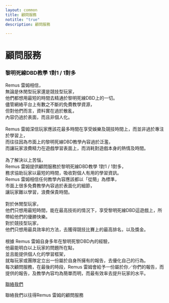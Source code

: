 ```yaml
---
layout: common
title: 顧問服務
notitle: "true"
description: 顧問服務

---
```


<h1 class="mainTitle">顧問服務</h1>

<div class="service-info-blocks">
  <div class="card">
    <h3 class="title">黎明死線DBD教學 1對1 / 1對多</h3>
    <p class="description">
Remus 雷姆相信，<br>
無論是休閒型玩家還是競技型玩家，<br>
他們都想用最短的時間去精通於黎明死線DBD上的一切。<br>
儘管網絡平台上有數之不斷的免費教學資源，<br>
但對他們而言，資料實在過於散亂，<br>
內容仍過於表面，而且非個人化。<br>
<br>
Remus 雷姆深信玩家應該花最多時間在享受娛樂及競技時間上，而並非過於專注於學習上，<br>
而往往因為市面上的黎明死線DBD教學內容過於泛濫，<br>
而讓玩家浪費精力在遊戲學習表面上，而消耗對遊戲本身的熱情及時間。<br>
<br>
為了解決以上苦惱，<br>
Remus 雷姆提供顧問服務於黎明死線DBD教學 1對1 / 1對多，<br>
務求協助玩家以最短的時間，吸收對個人有用的學習資訊。<br>
Remus 雷姆相信任何教學內容應該都以「從簡」為標準，<br>
市面上很多免費教學內容過於表面化的細節，<br>
讓玩家難以學習，浪費保貴時間。<br>
<br>
對於休閒型玩家，<br>
他們只想用最短時間，能在最高技術的情況下，享受黎明死線DBD這遊戲上，所帶給他們的優勝快樂。<br>
對於競技型玩家，<br>
他們只想用最具效率的方法，去獲得競技比賽上的最高排名，以及獎金。<br>
<br>
根據 Remus 雷姆自身多年在黎明死黎DBD內的經驗，<br>
他最能明白以上玩家的問題所在點，<br>
並且能提供個人化的學習框架，<br>
就每玩家或團隊定立出一份屬於自身所擁有的報告，去優化自己的行為。<br>
每次顧問服務，在最後的時段，Remus 雷姆會給予一份屬於你／你們的報告，而提供的報告，及教學內容均為簡單而明，而最有效率去提升玩家的水平。<br>
</p>
  </div>


<div class="bottom">
    <a id="contactus-link" href="#" class="contact-button">聯絡我們</a>
    <p>聯絡我們以往得Remus 雷姆的顧問服務</p>
</div>
